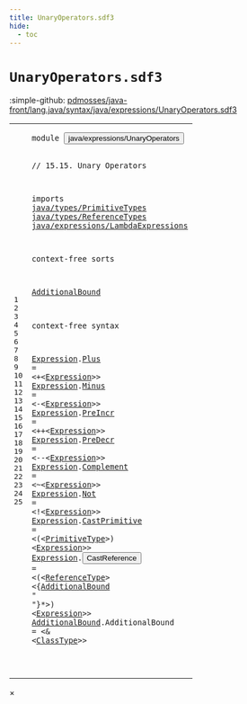 ```yaml
---
title: UnaryOperators.sdf3
hide:
  - toc
---
```


# `UnaryOperators.sdf3`

:simple-github: [pdmosses/java-front/lang.java/syntax/java/expressions/UnaryOperators.sdf3]

[pdmosses/java-front/lang.java/syntax/java/expressions/UnaryOperators.sdf3]: https://github.com/pdmosses/java-front/blob/master/lang.java/syntax/java/expressions/UnaryOperators.sdf3 "The source file on GitHub"

<div class="sdf3"><table class="highlighttable"><tbody><tr><td class="linenos"><div class="linenodiv"><pre><span></span>1
2
3
4
5
6
7
8
9
10
11
12
13
14
15
16
17
18
19
20
21
22
23
24
25
</pre></div></td>
<td class="code"><pre><code><span class="keyword">module</span> <button class="modal-open" id="java/expressions/UnaryOperators_1_8" title="Multi-file references" data-urls="../Disambiguation.sdf3/#java/expressions/UnaryOperators_6_3 line 6; ../Main.sdf3/#java/expressions/UnaryOperators_15_3 line 15; ../MethodReference.sdf3/#java/expressions/UnaryOperators_10_3 line 10">java/expressions/UnaryOperators</button>

<span class="layout">// 15.15. Unary Operators</span>

<span class="keyword">imports</span>
  <a href="../../types/PrimitiveTypes.sdf3/#java/types/PrimitiveTypes_1_8" id="java/types/PrimitiveTypes_6_3" title="Defined at ../../types/PrimitiveTypes.sdf3 line 1">java/types/PrimitiveTypes</a>
  <a href="../../types/ReferenceTypes.sdf3/#java/types/ReferenceTypes_1_8" id="java/types/ReferenceTypes_7_3" title="Defined at ../../types/ReferenceTypes.sdf3 line 1">java/types/ReferenceTypes</a>
  <a href="../LambdaExpressions.sdf3/#java/expressions/LambdaExpressions_1_8" id="java/expressions/LambdaExpressions_8_3" title="Defined at ../LambdaExpressions.sdf3 line 1">java/expressions/LambdaExpressions</a> 

<span class="keyword">context-free sorts</span>

  <a href="#AdditionalBound_23_50" id="AdditionalBound_12_3" title="Referenced at line 23">AdditionalBound</a>

<span class="keyword">context-free syntax</span>
  
  <a href="#Expression_16_25" id="Expression_16_3" title="Referenced at line 16, 17, 18, 19, 20, 21, 22, 23">Expression</a>.<span class="cons_Constructor"><a href="../Disambiguation.sdf3/#Plus_46_16" id="Plus_16_14" title="Referenced at ../Disambiguation.sdf3 line 46, 50, 64">Plus</a></span>  = &lt;<span class="cons_String">+</span>&lt;<a href="#Expression_16_3" id="Expression_16_25" title="Defined at line 16, 17, 18, 19, 20, 21, 22, 23">Expression</a>&gt;&gt;
  <a href="#Expression_16_25" id="Expression_17_3" title="Referenced at line 16, 17, 18, 19, 20, 21, 22, 23">Expression</a>.<span class="cons_Constructor"><a href="../Disambiguation.sdf3/#Minus_47_16" id="Minus_17_14" title="Referenced at ../Disambiguation.sdf3 line 47, 51, 65">Minus</a></span> = &lt;<span class="cons_String">-</span>&lt;<a href="#Expression_16_3" id="Expression_17_25" title="Defined at line 16, 17, 18, 19, 20, 21, 22, 23">Expression</a>&gt;&gt;
  <a href="#Expression_16_25" id="Expression_18_3" title="Referenced at line 16, 17, 18, 19, 20, 21, 22, 23">Expression</a>.<span class="cons_Constructor"><a href="../Disambiguation.sdf3/#PreIncr_44_16" id="PreIncr_18_14" title="Referenced at ../Disambiguation.sdf3 line 44, 62">PreIncr</a></span> = &lt;<span class="cons_String">++</span>&lt;<a href="#Expression_16_3" id="Expression_18_28" title="Defined at line 16, 17, 18, 19, 20, 21, 22, 23">Expression</a>&gt;&gt;
  <a href="#Expression_16_25" id="Expression_19_3" title="Referenced at line 16, 17, 18, 19, 20, 21, 22, 23">Expression</a>.<span class="cons_Constructor"><a href="../Disambiguation.sdf3/#PreDecr_45_16" id="PreDecr_19_14" title="Referenced at ../Disambiguation.sdf3 line 45, 63">PreDecr</a></span> = &lt;<span class="cons_String">--</span>&lt;<a href="#Expression_16_3" id="Expression_19_28" title="Defined at line 16, 17, 18, 19, 20, 21, 22, 23">Expression</a>&gt;&gt;
  <a href="#Expression_16_25" id="Expression_20_3" title="Referenced at line 16, 17, 18, 19, 20, 21, 22, 23">Expression</a>.<span class="cons_Constructor"><a href="../Disambiguation.sdf3/#Complement_66_16" id="Complement_20_14" title="Referenced at ../Disambiguation.sdf3 line 66">Complement</a></span> = &lt;<span class="cons_String">~</span>&lt;<a href="#Expression_16_3" id="Expression_20_30" title="Defined at line 16, 17, 18, 19, 20, 21, 22, 23">Expression</a>&gt;&gt;
  <a href="#Expression_16_25" id="Expression_21_3" title="Referenced at line 16, 17, 18, 19, 20, 21, 22, 23">Expression</a>.<span class="cons_Constructor"><a href="../Disambiguation.sdf3/#Not_67_16" id="Not_21_14" title="Referenced at ../Disambiguation.sdf3 line 67">Not</a></span>        = &lt;<span class="cons_String">!</span>&lt;<a href="#Expression_16_3" id="Expression_21_30" title="Defined at line 16, 17, 18, 19, 20, 21, 22, 23">Expression</a>&gt;&gt;
  <a href="#Expression_16_25" id="Expression_22_3" title="Referenced at line 16, 17, 18, 19, 20, 21, 22, 23">Expression</a>.<span class="cons_Constructor"><a href="../Disambiguation.sdf3/#CastPrimitive_30_16" id="CastPrimitive_22_14" title="Referenced at ../Disambiguation.sdf3 line 30, 35">CastPrimitive</a></span> = &lt;<span class="cons_String">(</span>&lt;<a href="../../types/PrimitiveTypes.sdf3/#PrimitiveType_10_3" id="PrimitiveType_22_33" title="Defined at ../../types/PrimitiveTypes.sdf3 line 10, 15, 16">PrimitiveType</a>&gt;<span class="cons_String">)</span> &lt;<a href="#Expression_16_3" id="Expression_22_50" title="Defined at line 16, 17, 18, 19, 20, 21, 22, 23">Expression</a>&gt;&gt;
  <a href="#Expression_16_25" id="Expression_23_3" title="Referenced at line 16, 17, 18, 19, 20, 21, 22, 23">Expression</a>.<span class="cons_Constructor"><button class="modal-open" id="CastReference_23_14" title="Multi-file references" data-urls="../Disambiguation.sdf3/#CastReference_31_16 line 31, 43, 49; ../MethodReference.sdf3/#CastReference_23_48 line 23">CastReference</button></span> = &lt;<span class="cons_String">(</span>&lt;<a href="../../types/ReferenceTypes.sdf3/#ReferenceType_13_3" id="ReferenceType_23_33" title="Defined at ../../types/ReferenceTypes.sdf3 line 13, 23, 24">ReferenceType</a>&gt; &lt;{<a href="#AdditionalBound_12_3" id="AdditionalBound_23_50" title="Defined at line 12, 24">AdditionalBound</a> <span class="cons_Lit">" "</span>}*&gt;<span class="cons_String">)</span> &lt;<a href="#Expression_16_3" id="Expression_23_75" title="Defined at line 16, 17, 18, 19, 20, 21, 22, 23">Expression</a>&gt;&gt;
  <a href="#AdditionalBound_23_50" id="AdditionalBound_24_3" title="Referenced at line 23">AdditionalBound</a>.<span class="cons_Constructor"><span id="AdditionalBound_24_19" title="Not referenced">AdditionalBound</span></span> = &lt;<span class="cons_String">&amp;</span> &lt;<a href="../../types/ReferenceTypes.sdf3/#ClassType_14_3" id="ClassType_24_41" title="Defined at ../../types/ReferenceTypes.sdf3 line 14, 26, 27">ClassType</a>&gt;&gt;
  
</code></pre></td></tr></tbody></table></div>

<div id="modal">
  <div id="modal-content">
    <span id="modal-close">&times;</span>
    <h2 id="modal-h2"></h2>
    <p  id="modal-p"></p>
    <ul id="modal-ul"></ul>
  </div>
</div>
